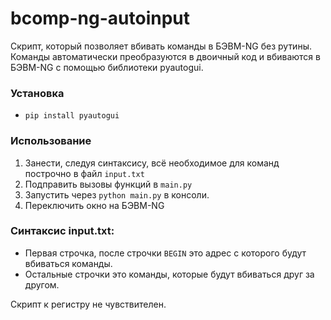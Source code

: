 # bcomp-ng-autoinput
Скрипт, который позволяет вбивать команды в БЭВМ-NG без рутины. 
Команды автоматически преобразуются в двоичный код и вбиваются в БЭВМ-NG с помощью библиотеки pyautogui.

### Установка

* `pip install pyautogui`

### Использование

1. Занести, следуя синтаксису, всё необходимое для команд построчно в файл `input.txt`
2. Подправить вызовы функций в `main.py`
3. Запустить через `python main.py` в консоли.
4. Переключить окно на БЭВМ-NG

### Синтаксис input.txt:
* Первая строчка, после строчки `BEGIN` это адрес с которого будут вбиваться команды.
* Остальные строчки это команды, которые будут вбиваться друг за другом.

Скрипт к регистру не чувствителен.
